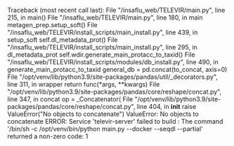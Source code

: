 Traceback (most recent call last):
  File "/insaflu_web/TELEVIR/main.py", line 215, in <module>
    main()
  File "/insaflu_web/TELEVIR/main.py", line 180, in main
    metagen_prep.setup_soft()
  File "/insaflu_web/TELEVIR/install_scripts/main_install.py", line 439, in setup_soft
    self.dl_metadata_prot()
  File "/insaflu_web/TELEVIR/install_scripts/main_install.py", line 295, in dl_metadata_prot
    self.wdir.generate_main_protacc_to_taxid()
  File "/insaflu_web/TELEVIR/install_scripts/modules/db_install.py", line 490, in generate_main_protacc_to_taxid
    general_db = pd.concat(to_concat, axis=0)
  File "/opt/venv/lib/python3.9/site-packages/pandas/util/_decorators.py", line 311, in wrapper
    return func(*args, **kwargs)
  File "/opt/venv/lib/python3.9/site-packages/pandas/core/reshape/concat.py", line 347, in concat
    op = _Concatenator(
  File "/opt/venv/lib/python3.9/site-packages/pandas/core/reshape/concat.py", line 404, in __init__
    raise ValueError("No objects to concatenate")
ValueError: No objects to concatenate
ERROR: Service 'televir-server' failed to build : The command '/bin/sh -c /opt/venv/bin/python main.py --docker --seqdl --partial' returned a non-zero code: 1